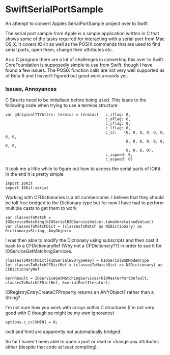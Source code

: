 SwiftSerialPortSample
=====================

An attempt to convert Apples SerialPortSample project over to Swift

The serial port sample from Apple is a simple application written in C that shows some of the tasks required for interacting with a serial port from Mac OS X. It covers IOKit as well as the POSIX commands that are used to find serial ports, open them, change their attributes etc.

As a C program there are a lot of challenges in converting this over to Swift. CoreFoundation is supposedly simple to use from Swift, though I have found a few issues. The POSIX function calls are not very well supported as of Beta 6 and I haven't figured out good work arounds yet. 

### Issues, Annoyances
C Structs need to be initialised before being used. This leads to the following code when trying to use a termios structure

	var gOriginalTTYAttrs: termios = termios(	c_iflag: 0, 
												c_oflag: 0, 
												c_cflag: 0, 
												c_lflag: 0, 
												c_cc: 	(0, 0, 0, 0, 0, 0, 0, 0, 
														 0, 0, 0, 0, 0, 0, 0, 0, 
														 0, 0, 0, 0), 
												c_ispeed: 0, 
												c_ospeed: 0)

It took me a little while to figure out how to access the serial parts of IOKit. In the end it is pretty simple

	import IOKit
	import IOKit.serial

Working with CFDictionaries is a bit cumbersome. I believe that they should be toll free bridged to the Dictionary type but for now I have had to perform multiple casts to get them to work

	var classesToMatch = IOServiceMatching(kIOSerialBSDServiceValue).takeUnretainedValue()
    var classesToMatchDict = (classesToMatch as NSDictionary) as Dictionary<String, AnyObject>
    
I was then able to modify the Dictionary using subscripts and then cast it back to a CFDictionaryRef (Why not a CFDictionary??) in order to sue it for IOServiceGetMatchingServices.

	classesToMatchDict[kIOSerialBSDTypeKey] = kIOSerialBSDModemType
    let classesToMatchCFDictRef = (classesToMatchDict as NSDictionary) as CFDictionaryRef
        
    kernResult = IOServiceGetMatchingServices(kIOMasterPortDefault, classesToMatchCFDictRef, &serialPortIterator);
    
IORegistryEntryCreateCFProperty returns an ANYObject? rather than a String?

I'm not sure how you work with arrays within C structures (I'm not very good with C though so might be my own ignorance) 

	options.c_cc[VMIN] = 0;
	
ioctl and fcntl are apparently not automatically bridged. 

So far I haven't been able to open a port or read or change any attributes either (despite that code at least compiling). 